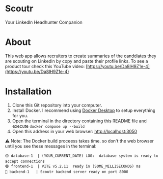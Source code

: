 # Scoutr

Your LinkedIn Headhunter Companion

# About

This web app allows recruiters to create summaries of the canddiates they are scouting on LinkedIn by copy and paste their profile links.
To see a product tour check this YouTube video: [https://youtu.be/Da8lH9Z1e-4](https://youtu.be/Da8lH9Z1e-4)

# Installation

1. Clone this Git repository into your computer.
1. Install Docker. I recommend using [Docker Desktop](https://www.docker.com/products/docker-desktop/) to setup everything for you.
1. Open the terminal in the directory containing this README file and execute `docker compose up --build`
1. Open this address in your web browser: [http://localhost:3050](http://localhost:3050)

⚠️ Note: The Docker build proceess takes time. so don't the web browser until you see these messages in the terminal:

```
🟡 database-1  | (YOUR_CURRENT_DATE) LOG:  database system is ready to accept connections
🟢 frontend-1  | VITE v5.2.11  ready in (SOME_MILLISECONDS) ms
🔵 backend-1   | Scoutr backend server ready on port 8000
```
